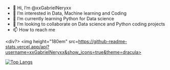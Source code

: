 
- 👋 Hi, I’m @xxGabrielNeryxx
- 👀 I’m interested in Data, Machine learning and Coding
- 🌱 I’m currently learning Python for Data science
- 💞️ I’m looking to collaborate on Data science and Python coding projects
- 📫 How to reach me 

<div?>
  <img height="180em" src=https://github-readme-stats.vercel.app/api?username=xxGabrielNeryxx&show_icons=true&theme=dracula>
  
  [![Top Langs](https://github-readme-stats.vercel.app/api/top-langs/?username=xxGabrielNeryxx)](https://github.com/xxGabrielNeryxx/github-readme-stats&theme=dracula)
<dic>
